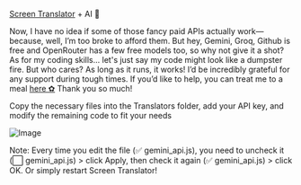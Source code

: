 [Screen Translator](https://github.com/OneMoreGres/ScreenTranslator) + AI 🤖

Now, I have no idea if some of those fancy paid APIs actually work—because, well, I’m too broke to afford them. But hey, Gemini, Groq, Github is free and OpenRouter has a few free models too, so why not give it a shot?
As for my coding skills... let's just say my code might look like a dumpster fire. But who cares? As long as it runs, it works!
I’d be incredibly grateful for any support during tough times. If you’d like to help, you can treat me to a meal [here ✿](https://paypal.me/suki8898)
Thank you so much!

Copy the necessary files into the Translators folder, add your API key, and modify the remaining code to fit your needs

![Image](https://github.com/user-attachments/assets/0ff7ea72-d703-4c59-92be-55b34c75cc23)

Note: Every time you edit the file (✅ gemini_api.js), you need to uncheck it (⬜ gemini_api.js) > click Apply, then check it again (✅ gemini_api.js) > click OK.
Or simply restart Screen Translator!
